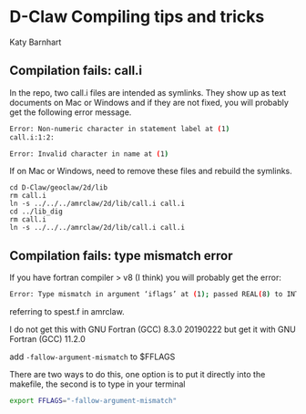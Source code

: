# D-Claw Compiling tips and tricks

Katy Barnhart


## Compilation fails: call.i
  In the repo, two call.i files are intended as symlinks. They show up as text documents on Mac or Windows and if they are not fixed, you will probably get the following error message.

  ```bash
  Error: Non-numeric character in statement label at (1)
  call.i:1:2:

  Error: Invalid character in name at (1)
  ```

  If on Mac or Windows, need to remove these files and rebuild the symlinks.

  ```
  cd D-Claw/geoclaw/2d/lib
  rm call.i
  ln -s ../../../amrclaw/2d/lib/call.i call.i
  cd ../lib_dig
  rm call.i
  ln -s ../../../amrclaw/2d/lib/call.i call.i
  ```

## Compilation fails: type mismatch error

  If you have fortran compiler > v8 (I think) you will probably get the error:

  ```bash
  Error: Type mismatch in argument ‘iflags’ at (1); passed REAL(8) to INTEGER(1)
  ```

  referring to spest.f in amrclaw.

  I do not get this with GNU Fortran (GCC) 8.3.0 20190222 but get it with GNU Fortran (GCC) 11.2.0

  add `-fallow-argument-mismatch` to $FFLAGS

  There are two ways to do this, one option is to put it directly into the makefile, the second is to type in your terminal

  ```bash
  export FFLAGS="-fallow-argument-mismatch"
  ```

  
